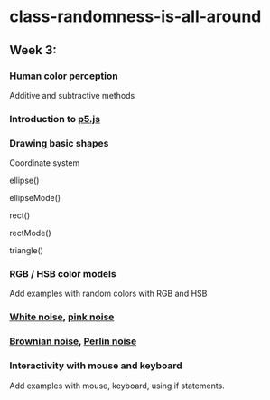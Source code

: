# class-randomness-is-all-around

## Week 3:

### Human color perception

Additive and subtractive methods

### Introduction to [p5.js](https://p5js.org/)

### Drawing basic shapes

Coordinate system

ellipse()

ellipseMode()

rect()

rectMode()

triangle()

### RGB / HSB color models

Add examples with random colors with RGB and HSB

### [White noise](https://en.wikipedia.org/wiki/White_noise), [pink noise](https://en.wikipedia.org/wiki/Pink_noise)

### [Brownian noise](https://en.wikipedia.org/wiki/Brownian_noise), [Perlin noise](https://en.wikipedia.org/wiki/Perlin_noise)

### Interactivity with mouse and keyboard

Add examples with mouse, keyboard, using if statements.
